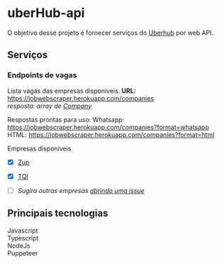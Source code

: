 # uberHub-api

O objetivo desse projeto é fornecer serviços do [Uberhub](http://www.uberhub.com.br/) por web API.

## Serviços
### Endpoints de vagas

Lista vagas das empresas disponíveis.
**URL:** https://jobwebscraper.herokuapp.com/companies  
_resposta: array de [Company](https://github.com/JonRC/uberhub-api/blob/7cdf539a542ecbd38fdf0052afe503887eda28f2/src/Entities/Company.ts)_

Respostas prontas para uso:
Whatsapp: https://jobwebscraper.herokuapp.com/companies?format=whatsapp  
HTML: https://jobwebscraper.herokuapp.com/companies?format=html

Empresas disponíveis
- [x] [Zup](https://boards.greenhouse.io/zupinnovation)
- [x] [TQI](https://vagas.tqi.com.br)
- [ ] _Sugira outras empresas [abrindo uma issue](https://github.com/JonRC/uberhub-api/issues/new)_


## Principais tecnologias

Javascript  
Typescript  
NodeJs  
Puppeteer